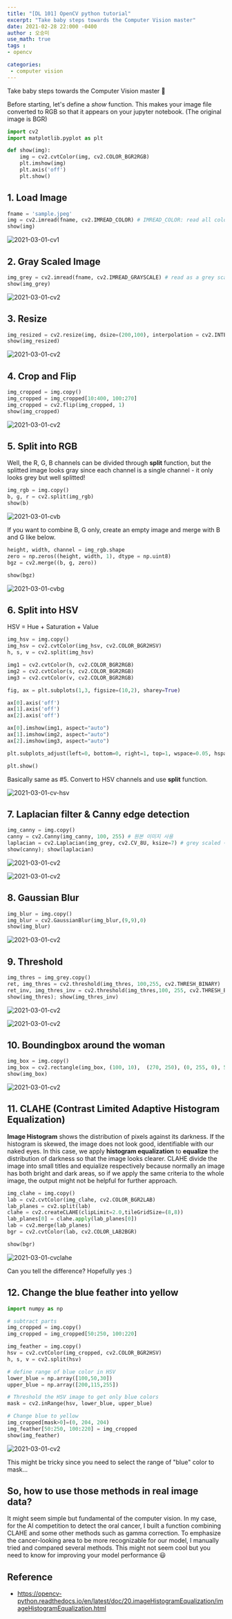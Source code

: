 ```yaml
---
title: "[DL 101] OpenCV python tutorial"
excerpt: "Take baby steps towards the Computer Vision master"
date: 2021-02-28 22:000 -0400
author : 오승미
use_math: true
tags :
- opencv

categories:
 - computer vision
---
```




Take baby steps towards the Computer Vision master :hammer:



Before starting, let's define a *show* function. This makes your image file converted to RGB so that it appears on your jupyter notebook. (The original image is BGR)

```python
import cv2
import matplotlib.pyplot as plt

def show(img):
    img = cv2.cvtColor(img, cv2.COLOR_BGR2RGB)
    plt.imshow(img)
    plt.axis('off')
    plt.show()

```



## 1. Load Image

```python
fname = 'sample.jpeg'
img = cv2.imread(fname, cv2.IMREAD_COLOR) # IMREAD_COLOR: read all colors
show(img)
```

![2021-03-01-cv1](/assets/2021-03-01-cv1.jpeg)



## 2. Gray Scaled Image

```python
img_grey = cv2.imread(fname, cv2.IMREAD_GRAYSCALE) # read as a grey scaled pic
show(img_grey)
```

![2021-03-01-cv2](/assets/2021-03-01-cv2.jpeg)



## 3. Resize

```python
img_resized = cv2.resize(img, dsize=(200,100), interpolation = cv2.INTER_LINEAR)
show(img_resized)
```

![2021-03-01-cv2](/assets/2021-03-01-cv3.jpeg)



## 4. Crop and Flip

```python
img_cropped = img.copy()
img_cropped = img_cropped[10:400, 100:270]
img_cropped = cv2.flip(img_cropped, 1)
show(img_cropped)
```

![2021-03-01-cv2](/assets/2021-03-01-cv4.jpeg)



## 5. Split into RGB

Well, the R, G, B channels can be divided through **split** function, but the splitted image looks gray since each channel is a single channel - it only looks grey but well splitted!

```python
img_rgb = img.copy()
b, g, r = cv2.split(img_rgb)
show(b)
```

![2021-03-01-cvb](/assets/2021-03-01-cvb.jpeg)

If you want to combine B, G only, create an empty image and merge with B and G like below.

```python
height, width, channel = img_rgb.shape
zero = np.zeros((height, width, 1), dtype = np.uint8)
bgz = cv2.merge((b, g, zero))

show(bgz)
```

![2021-03-01-cvbg](/assets/2021-03-01-cvbg.jpeg)



## 6. Split into HSV

HSV = Hue + Saturation + Value

```python
img_hsv = img.copy()
img_hsv = cv2.cvtColor(img_hsv, cv2.COLOR_BGR2HSV)
h, s, v = cv2.split(img_hsv)

img1 = cv2.cvtColor(h, cv2.COLOR_BGR2RGB)
img2 = cv2.cvtColor(s, cv2.COLOR_BGR2RGB)
img3 = cv2.cvtColor(v, cv2.COLOR_BGR2RGB)

fig, ax = plt.subplots(1,3, figsize=(10,2), sharey=True)

ax[0].axis('off')
ax[1].axis('off')
ax[2].axis('off')

ax[0].imshow(img1, aspect="auto")
ax[1].imshow(img2, aspect="auto")
ax[2].imshow(img3, aspect="auto")

plt.subplots_adjust(left=0, bottom=0, right=1, top=1, wspace=0.05, hspace=0.05)

plt.show()
```

Basically same as #5. Convert to HSV channels and use **split** function.

![2021-03-01-cv-hsv](/assets/2021-03-01-cv-hsv.png)



## 7. Laplacian filter & Canny edge detection

```python
img_canny = img.copy()
canny = cv2.Canny(img_canny, 100, 255) # 원본 이미지 사용
laplacian = cv2.Laplacian(img_grey, cv2.CV_8U, ksize=7) # grey scaled 이미지 사용, ksize 커질 수록 더 굵어지는 느낌?
show(canny); show(laplacian)
```

![2021-03-01-cv2](/assets/2021-03-01-cv6.jpeg)

![2021-03-01-cv2](/assets/2021-03-01-cv5.jpeg)



## 8. Gaussian Blur

```python
img_blur = img.copy()
img_blur = cv2.GaussianBlur(img_blur,(9,9),0)
show(img_blur)
```

![2021-03-01-cv2](/assets/2021-03-01-cv7.jpeg)



## 9. Threshold

```python
img_thres = img_grey.copy()
ret, img_thres = cv2.threshold(img_thres, 100,255, cv2.THRESH_BINARY)
ret_inv, img_thres_inv = cv2.threshold(img_thres,100, 255, cv2.THRESH_BINARY_INV)
show(img_thres); show(img_thres_inv)
```

![2021-03-01-cv2](/assets/2021-03-01-cv8.jpeg)

![2021-03-01-cv2](/assets/2021-03-01-cv9.jpeg)



## 10. Boundingbox around the woman

```python
img_box = img.copy()
img_box = cv2.rectangle(img_box, (100, 10),  (270, 250), (0, 255, 0), 5, cv2.LINE_8)
show(img_box)
```

![2021-03-01-cv2](/assets/2021-03-01-cv10.jpeg)



## 11. CLAHE (Contrast Limited Adaptive Histogram Equalization)

**Image Histogram** shows the distribution of pixels against its darkness. If the histogram is skewed, the image does not look good, identifiable with our naked eyes. In this case, we apply **histogram equalization** to **equalize** the distribution of darkness so that the image looks clearer. CLAHE divide the image into small titles and equialize respectively because  normally an image has both bright and dark areas, so if we apply the same criteria to the whole image, the output might not be helpful for further approach.

```python
img_clahe = img.copy()
lab = cv2.cvtColor(img_clahe, cv2.COLOR_BGR2LAB)
lab_planes = cv2.split(lab)
clahe = cv2.createCLAHE(clipLimit=2.0,tileGridSize=(8,8))
lab_planes[0] = clahe.apply(lab_planes[0])
lab = cv2.merge(lab_planes)
bgr = cv2.cvtColor(lab, cv2.COLOR_LAB2BGR)

show(bgr)
```

![2021-03-01-cvclahe](/assets/2021-03-01-cvclahe.jpeg)

Can you tell the difference? Hopefully yes :)



## 12. Change the blue feather into yellow

```python
import numpy as np

# subtract parts
img_cropped = img.copy()
img_cropped = img_cropped[50:250, 100:220]

img_feather = img.copy()
hsv = cv2.cvtColor(img_cropped, cv2.COLOR_BGR2HSV)
h, s, v = cv2.split(hsv)

# define range of blue color in HSV
lower_blue = np.array([100,50,30])
upper_blue = np.array([200,115,255])

# Threshold the HSV image to get only blue colors
mask = cv2.inRange(hsv, lower_blue, upper_blue)

# Change blue to yellow
img_cropped[mask>0]=(0, 204, 204)
img_feather[50:250, 100:220] = img_cropped
show(img_feather)
```

![2021-03-01-cv2](/assets/2021-03-01-cv11.jpeg)

This might be tricky since you need to select the range of "blue" color to mask...



## So, how to use those methods in real image data?

It might seem simple but fundamental of the computer vision. In my case, for the AI competition to detect the oral cancer, I built a function combining CLAHE and some other methods such as gamma correction. To emphasize the cancer-looking area to be more recognizable for our model, I manually tried and compared several methods. This might not seem cool but you need to know for improving your model performance :smiley:



## Reference

- https://opencv-python.readthedocs.io/en/latest/doc/20.imageHistogramEqualization/imageHistogramEqualization.html
